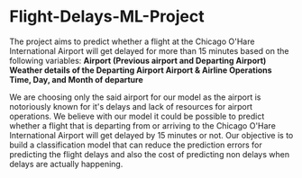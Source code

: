 # Flight-Delays-ML-Project
The project aims to predict whether a flight at the Chicago O'Hare International Airport will get delayed for more than 15 minutes based on the following variables:
  **Airport (Previous airport and Departing Airport)
  Weather details of the Departing Airport
  Airport & Airline Operations
  Time, Day, and Month of departure**
  
We are choosing only the said airport for our model as the airport is notoriously known for it's delays and lack of resources for airport operations. We believe with our model it could be possible to predict whether a flight that is departing from or arriving to the Chicago O'Hare International Airport will get delayed by 15 minutes or not. Our objective is to build a classification model that can reduce the prediction errors for predicting the flight delays and also the cost of predicting non delays when delays are actually happening.
